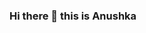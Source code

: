### Hi there 👋 this is Anushka

<!--
**anushka-DS/anushka-DS** is a ✨ _special_ ✨ repository because its `README.md` (this file) appears on your GitHub profile.

<h4>Machine Learning Enthusiast | Deep Learning | Data Analyst | Python Developer .</h4>
<h4>To utilize my knowledge and ideas in this field of machine learning, web development and embedded system toward the smooth functioning of organization,I realised that, satisfaction is a book of achievement, which holds the learning experience records of doing, trying, twiddling, exploring, unlearning and learning again and finally succeeding in the project.</h4>


<h5>Reach me on:
  
- My profile in <a href="https://www.linkedin.com/in/anushka-bajpai/">LinkedIn</a> 💼 
- My website <a href="https://inprogress.com/">anushkabajpai.com</a> 📹 ✍🏾
- My technical blogs in <a href="https://medium.com/@anushkhabajpai">Medium</a> 🏓
- My contribution in Data Science in <a href="https://www.kaggle.com/anushkaml">Kaggle</a>🖥💻



Here are some ideas to get you started:


🔭 I’m currently working on - *Data Science, Machine Learning and DevOps*

🌱 I’m currently learning - *Deep learning, NLP and Computer Vision *

👯 I’ve recently worked on multiple Industrial relevant projects - *as part of my online Masters program*

😄 Words that describe me - *Self-motivated, Focused, Hardworking, Story-teller, Enthusiast, Ambitious*

- ⚡ Fun fact -  *Less than 0.5% of all data we create is ever analysed and used.*
                 *Google uses about 1,000 computers to answer every single search query.*
                 *Nearly 80% of photos are taken on smart phones and most will become searchable data online.*
                 *Data Science Needs Great Communication, Analytical and Story-telling Skills.*
                 *75% of Data Experts use Python for Data Science Work.*
                 * Data Science is at the crossroads of Computer IT, Mathematics & Statistics and Domain expertise.*
-->
